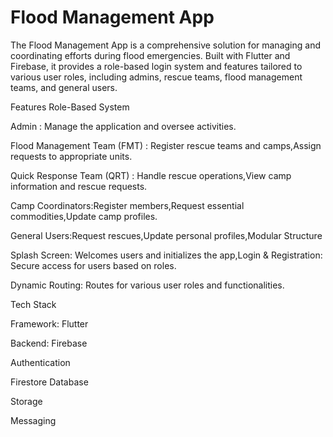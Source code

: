 # Flood Management App

The Flood Management App is a comprehensive solution for managing and coordinating efforts during flood emergencies. Built with Flutter and Firebase, it provides a role-based login system and features tailored to various user roles, including admins, rescue teams, flood management teams, and general users.

Features
Role-Based System

Admin : Manage the application and oversee activities.

Flood Management Team (FMT) : Register rescue teams and camps,Assign requests to appropriate units.

Quick Response Team (QRT) : Handle rescue operations,View camp information and rescue requests.

Camp Coordinators:Register members,Request essential commodities,Update camp profiles.

General Users:Request rescues,Update personal profiles,Modular Structure

Splash Screen: Welcomes users and initializes the app,Login & Registration: Secure access for users based on roles.

Dynamic Routing: Routes for various user roles and functionalities.

Tech Stack

Framework: Flutter

Backend: Firebase

Authentication

Firestore Database

Storage

Messaging
